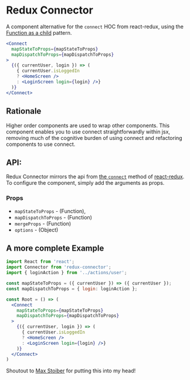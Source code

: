 # Redux Connector

A component alternative for the `connect` HOC from react-redux, using the [Function as a child](https://medium.com/merrickchristensen/function-as-child-components-5f3920a9ace9) pattern.

```jsx
<Connect
  mapStateToProps={mapStateToProps}
  mapDispatchToProps={mapDispatchToProps}
>
  {({ currentUser, login }) => (
    { currentUser.isLoggedIn
    ? <HomeScreen />
    : <LoginScreen login={login} />}
  )}
</Connect>
```

## Rationale

Higher order components are used to wrap other components. This component enables you to use connect straightforwardly within jsx, removing much of the cognitive burden of using connect and refactoring components to use connect.


## API:

Redux Connector mirrors the api from [the `connect`](https://github.com/reactjs/react-redux/blob/master/docs/api.md#connectmapstatetoprops-mapdispatchtoprops-mergeprops-options) method of [react-redux](https://github.com/reactjs/react-redux). To configure the component, simply add the arguments as props.

### Props

- `mapStateToProps` - (Function),
- `mapDispatchToProps` - (Function)
- `mergeProps` - (Function)
- `options` - (Object)

## A more complete Example

```jsx
import React from 'react';
import Connector from 'redux-connector';
import { loginAction } from '../actions/user';

const mapStateToProps = ({ currentUser }) => ({ currentUser });
const mapDispatchToProps = { login: loginAction };

const Root = () => (
  <Connect
    mapStateToProps={mapStateToProps}
    mapDispatchToProps={mapDispatchToProps}
  >
    {({ currentUser, login }) => (
      { currentUser.isLoggedIn
      ? <HomeScreen />
      : <LoginScreen login={login} />}
    )}
  </Connect>
)
```

Shoutout to [Max Stoiber](https://twitter.com/mxstbr) for putting this into my head!

